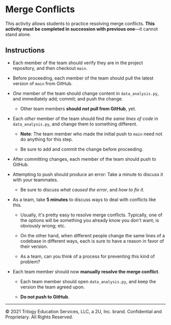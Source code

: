 # Merge Conflicts

This activity allows students to practice resolving merge conflicts. **This activity must be completed in succession with previous one**—it cannot stand alone.

## Instructions

* Each member of the team should verify they are in the project repository, and then checkout `main`.

* Before proceeding, each member of the team should pull the latest version of `main` from GitHub.

* _One_ member of the team should change content in `data_analysis.py`, and immediately add; commit; and push the change.

  * Other team members **should _not_ pull from GitHub**, yet.

* Each _other_ member of the team should find _the same lines of code_ in `data_analysis.py`, and change them to something different. 

  * **Note**: The team member who made the initial push to `main` need not do anything for this step.

  * Be sure to add and commit the change before proceeding.

* After committing changes, each member of the team should push to GitHub.

* Attempting to push should produce an error: Take a minute to discuss it with your teammates.

  * Be sure to discuss _what caused the error_, and _how to fix it_.

* As a team, take **5 minutes** to discuss ways to deal with conflicts like this.

  * Usually, it's pretty easy to resolve merge conflicts. Typically, one of the options will be something you already know you don't want; is obviously wrong; etc.

  * On the other hand, when different people change the same lines of a codebase in different ways, each is sure to have a reason in favor of their version.

  * As a team, can you think of a process for preventing this kind of problem?

* Each team member should now **manually resolve the merge conflict**.

  * Each team member should open `data_analysis.py`, and keep the version the team agreed upon.

  * **Do not push to GitHub**.

---

© 2021 Trilogy Education Services, LLC, a 2U, Inc. brand. Confidential and Proprietary. All Rights Reserved.
